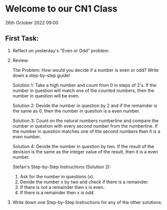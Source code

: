 Welcome to our CN1 Class
========================
26th October 2022 09:00

First Task:
-----------

1. Reflect on yesterday's "Even or Odd" problem.
2. Review:

    The Problem:
    How would you decide if a number is even or odd?
    Write down a step-by-step guide!

    Solution 1:
    Take a high number and count from 0 in steps of 2's. If the number in question will match one of the counted numbers, then the number in question will be even.

    Solution 2:
    Devide the number in question by 2 and if the remainder is the same as 0, then the number in question is a even number.

    Solution 3:
    Count on the natural numbers numberline and compare the number in question with every second number from the numberline. If the number in question matches one of the second numbers then it is a even number.

    Solution 4:
    Devide the number in question by two. If the result of the devision is the same as the integer value of the result, then it is a even number.

    Stefan's Step-by-Step Instructions (Solution 2):
    1. Ask for the number in questions (x).
    2. Devide the number x by two and check if there is a remainder.
    3. If there is not a remainder then x is even.
    4. If there is a remainder then x is odd.

3. Write down one Step-by-Step Instructions for any of the other solutions.

